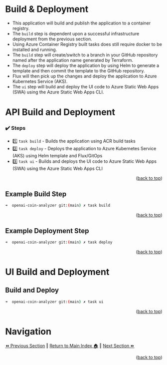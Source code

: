 Build & Deployment
=============
* This application will build and publish the application to a container registry. 
* The `build` step is dependent upon a successful infrastructure deployment from the previous section. 
* Using Azure Container Registry built tasks does still require docker to be installed and running. 
* The `build` step will create/switch to a branch in your GitHub repository named after the application name generated by Terraform.
* The `deploy` step will deploy the application by using Helm to generate a template and then commit the template to the GitHub repository.
* Flux will then pick up the changes and deploy the application to Azure Kubernetes Service (AKS).
* The `ui` step will build and deploy the UI code to Azure Static Web Apps (SWA) using the Azure Static Web Apps CLI.

# API Build and Deployment 
### :heavy_check_mark: Steps
- :one: `task build`    - Builds the application using ACR build tasks
- :two: `task deploy`   - Deploys the application to Azure Kubernetes Service (AKS) using Helm template and Flux/GitOps
- :three: `task ui`     - Builds and deploys the UI code to Azure Static Web Apps (SWA) using the Azure Static Web Apps CLI

<p align="right">(<a href="#build">back to top</a>)</p>

## Example Build Step
```bash
➜  openai-coin-analyzer git:(main) ✗ task build
```
<p align="right">(<a href="#build">back to top</a>)</p>

## Example Deployment Step
```bash
➜  openai-coin-analyzer git:(main) ✗ task deploy
```
<p align="right">(<a href="#build">back to top</a>)</p>

# UI Build and Deployment 
## Build and Deploy
```bash
➜  openai-coin-analyzer git:(main) ✗ task ui
```
<p align="right">(<a href="#build">back to top</a>)</p>

# Navigation
[⏪ Previous Section](../docs/infrastructure.md) ‖ [Return to Main Index 🏠](../Readme.md) ‖ [Next Section ⏩](../docs/testing.md) 
<p align="right">(<a href="#build">back to top</a>)</p>
